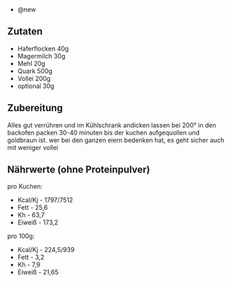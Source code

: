 - @new

## Zutaten
- Haferflocken 40g
- Magermilch 30g
- Mehl 20g
- Quark 500g
- Vollei 200g
- optional 30g

## Zubereitung
Alles gut verrühren und im Kühlschrank andicken lassen
bei 200° in den backofen packen 30-40 minuten bis der kuchen aufgequollen und goldbraun ist.
wer bei den ganzen eiern bedenken hat, es geht sicher auch mit weniger vollei

## Nährwerte (ohne Proteinpulver)
pro Kuchen:
- Kcal/Kj - 1797/7512
- Fett - 25,6
- Kh - 63,7
- Eiweiß - 173,2

pro 100g:
- Kcal/Kj - 224,5/939
- Fett - 3,2
- Kh - 7,9
- Eiweiß - 21,65


